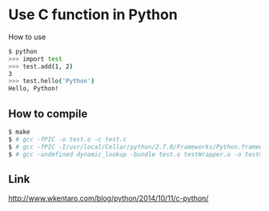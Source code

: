 Use C function in Python
====

How to use
```bash
$ python
>>> import test
>>> test.add(1, 2)
3
>>> test.hello('Python')
Hello, Python!
```

How to compile
---

```bash
$ make
$ # gcc -fPIC -o test.o -c test.c
$ # gcc -fPIC -I/usr/local/Cellar/python/2.7.8/Frameworks/Python.framework/Versions/Current/include/python2.7 -o testWrapper.o -c testWrapper.c
$ # gcc -undefined dynamic_lookup -bundle test.o testWrapper.o -o testmodule.so
```

Link
---
http://www.wkentaro.com/blog/python/2014/10/11/c-python/
